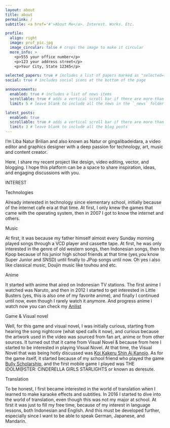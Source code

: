 ```yaml
---
layout: about
title: about
permalink: /
subtitle: <a href='#'>About Me</a>. Interest. Works. Etc.

profile:
  align: right
  image: prof_pic.jpg
  image_circular: false # crops the image to make it circular
  more_info: >
    <p>555 your office number</p>
    <p>123 your address street</p>
    <p>Your City, State 12345</p>

selected_papers: true # includes a list of papers marked as "selected={true}"
social: true # includes social icons at the bottom of the page

announcements:
  enabled: true # includes a list of news items
  scrollable: true # adds a vertical scroll bar if there are more than 3 news items
  limit: 5 # leave blank to include all the news in the `_news` folder

latest_posts:
  enabled: true
  scrollable: true # adds a vertical scroll bar if there are more than 3 new posts items
  limit: 3 # leave blank to include all the blog posts
---
```


I’m Liba Natur Brilian and also known as Natur or gingalibadeidara, a video editor and graphics designer with a deep passion for technology, art, music and content creator.

Here, I share my recent project like design, video editing, vector, and blogging. I hope this platform can be a space to share inspiration, ideas, and engaging discussions with you.

INTEREST

Technologies

Already interested in technology since elementary school, initially because of the internet cafe era at that time. At first, I only knew the games that came with the operating system, then in 2007 I got to know the internet and others.

Music

At first, it was because my father himself almost every Sunday morning played songs through a VCD player and cassette tape. At first, he was only interested in the genre of old western songs, then Indonesian songs, then to Kpop because of his junior high school friends at that time (yes,you know Super Junior and SNSD) until finally to JPop songs until now. Oh yes i also like classical music, Doujin music like touhou and etc.

Anime

It started with anime that aired on Indonesian TV stations. The first anime I watched was Naruto, and then in 2012 I started to get interested in Little Busters (yes, this is also one of my favorite anime), and finally I continued until now, even though I rarely watch it anymore. And progress anime i watch now you can check my [Anilist](https://anilist.co/user/naturbrilian/)

Game & Visual novel

Well, for this game and visual novel, I was initially curious, starting from hearing the song nightcore (what sped calls it now), and curious because the artwork used in the video was sourced from fan art, anime or from other sources. It turned out that it came from Visual Novel & because from here I started to be interested in playing Visual Novel. At that time, the Visual Novel that was being hotly discussed was [Koi Kakeru Shin Ai Kanojo](https://store.steampowered.com/app/2242710/Koi_x_Shin_Ai_Kanojo/). As for the game itself, it started because of my school friend who played the game [Bully Scholarship](https://store.steampowered.com/app/12200/Bully_Scholarship_Edition/), and the first mobile game I played was THE IDOLM@STER: CINDERELLA GIRLS STARLIGHTS or known as deresute.

Translation

To be honest, I first became interested in the world of translation when I learned to make karaoke effects and subtitles. In 2016 I started to dive into the world of translation, even though this was not my major at school. At first it was just to fill my free time, because of my interest in language lessons, both Indonesian and English. And this must be developed further, especially since I want to be able to speak German, Japanese, and Mandarin.

